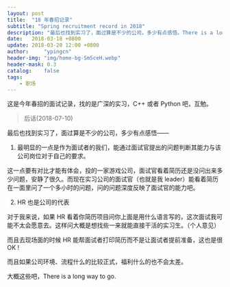 ```yaml
---
layout: post
title:  "18 年春招记录"
subtitle: "Spring recruitment record in 2018"
description: "最后也找到实习了，面过算是不少的公司，多少有点感悟。There is a long way to go."
date:   2018-03-18 +0800
update: 2018-03-20 12:00 +0800
author:     "ypingcn"
header-img: "img/home-bg-Sm5ceH.webp"
header-mask: 0.3
catalog:    false
tags:
    - 职场
---
```


这是今年春招的面试记录，找的是广深的实习，C++ 或者 Python 吧，互勉。

> 后话(2018-07-10)

最后也找到实习了，面过算是不少的公司，多少有点感悟——

1. 最明显的一点是作为面试者的我们，能通过面试官提出的问题判断其能力与该公司岗位对于自己的要求。

这一点要有对比才能有体会，投的一家游戏公司，面试官看着简历还是没问出来多少问题，安静了很久。而现在实习公司的面试官（也就是我 leader）能看着简历在一面里问了一个多小时的问题，问的问题深度反映了面试官的能力吧。

2. HR 也是公司的代表

对于我来说，如果 HR 看着你简历项目问你上面是用什么语言写的，这次面试我可能不太会愿意去。这样问大概是想找些一来就能直接干活的实习生。（个人意见）

而且去现场面的时候 HR 能帮面试者打印简历而不是让面试者提前准备，这也是很 OK !

而且如果公司环境、流程什么的比较正式，福利什么的也不会太差。

大概这些吧，There is a long way to go.
